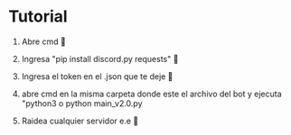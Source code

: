 # Tutorial

1. Abre cmd 👻 

2. Ingresa "pip install discord.py requests" 👻

3. Ingresa el token en el .json que te deje 👻

4. abre cmd en la misma carpeta donde este el archivo del bot y ejecuta "python3 o python main_v2.0.py

5. Raidea cualquier servidor e.e 👻
